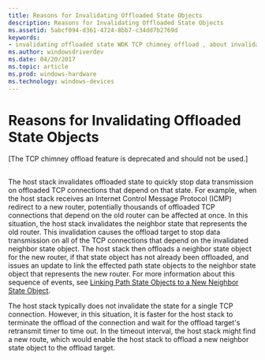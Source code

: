 ```yaml
---
title: Reasons for Invalidating Offloaded State Objects
description: Reasons for Invalidating Offloaded State Objects
ms.assetid: 5abcf094-d361-4724-8bb7-c34dd7b2769d
keywords:
- invalidating offloaded state WDK TCP chimney offload , about invalidating offloaded state
ms.author: windowsdriverdev
ms.date: 04/20/2017
ms.topic: article
ms.prod: windows-hardware
ms.technology: windows-devices
---
```


# Reasons for Invalidating Offloaded State Objects


\[The TCP chimney offload feature is deprecated and should not be used.\]

## <a href="" id="ddk-reasons-for-invalidating-offloaded-state-objects-ng"></a>


The host stack invalidates offloaded state to quickly stop data transmission on offloaded TCP connections that depend on that state. For example, when the host stack receives an Internet Control Message Protocol (ICMP) redirect to a new router, potentially thousands of offloaded TCP connections that depend on the old router can be affected at once. In this situation, the host stack invalidates the neighbor state that represents the old router. This invalidation causes the offload target to stop data transmission on all of the TCP connections that depend on the invalidated neighbor state object. The host stack then offloads a neighbor state object for the new router, if that state object has not already been offloaded, and issues an update to link the effected path state objects to the neighbor state object that represents the new router. For more information about this sequence of events, see [Linking Path State Objects to a New Neighbor State Object](linking-path-state-objects-to-a-new-neighbor-state-object.md).

The host stack typically does not invalidate the state for a single TCP connection. However, in this situation, it is faster for the host stack to terminate the offload of the connection and wait for the offload target's retransmit timer to time out. In the timeout interval, the host stack might find a new route, which would enable the host stack to offload a new neighbor state object to the offload target.

 

 





